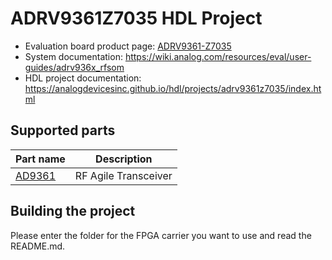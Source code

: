 # ADRV9361Z7035 HDL Project

- Evaluation board product page: [ADRV9361-Z7035](https://www.analog.com/adrv9361-z7035)
- System documentation: https://wiki.analog.com/resources/eval/user-guides/adrv936x_rfsom
- HDL project documentation: https://analogdevicesinc.github.io/hdl/projects/adrv9361z7035/index.html

## Supported parts

| Part name                               | Description                                               |
|-----------------------------------------|-----------------------------------------------------------|
| [AD9361](https://www.analog.com/AD9361) | RF Agile Transceiver                                      |

## Building the project

Please enter the folder for the FPGA carrier you want to use and read the README.md.